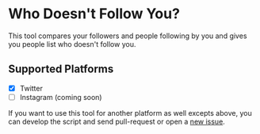 # Who Doesn't Follow You?

This tool compares your followers and people following by you and gives you people list who doesn't follow you.

## Supported Platforms
- [x] Twitter
- [ ] Instagram (coming soon)

If you want to use this tool for another platform as well excepts above, you can develop the script and send pull-request or open a [new issue](/issues/new?title=XXXX%20platform%20support&body=I%20want%20to%20use%20this%20tool%20for%20XXXX%20platform....).